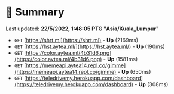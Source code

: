 # 📖 Summary
Last updated: **22/5/2022, 1:48:05 PTG "Asia/Kuala_Lumpur"**

- `GET` [https://shrt.ml](https://shrt.ml) - **Up** (2169ms)
- `GET` [https://hst.aytea.ml/](https://hst.aytea.ml/) - **Up** (190ms)
- `GET` [https://color.aytea.ml/4b31d6.png](https://color.aytea.ml/4b31d6.png) - **Up** (1581ms)
- `GET` [https://memeapi.aytea14.repl.co/gimme](https://memeapi.aytea14.repl.co/gimme) - **Up** (650ms)
- `GET` [https://teledrivemy.herokuapp.com/dashboard](https://teledrivemy.herokuapp.com/dashboard) - **Up** (308ms)
